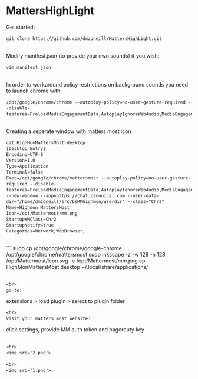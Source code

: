 # MattersHighLight

Get started:

```
git clone https://github.com/dmzoneill/MattersHighLight.git
```
<br>
Modify manifest.json (to provide your own sounds) if you wish:

```
vim manifest.json
```
<br>
In order to workaround policy restrictions on background sounds you need to launch chrome with:


```
/opt/google/chrome/chrome --autoplay-policy=no-user-gesture-required --disable-features=PreloadMediaEngagementData,AutoplayIgnoreWebAudio,MediaEngagementBypassAutoplayPolicies
```

<br>
Creating a seperate window with matters most icon

```
cat HighMonMattersMost.desktop 
[Desktop Entry]
Encoding=UTF-8
Version=1.0
Type=Application
Terminal=false
Exec=/opt/google/chrome/mattersmost --autoplay-policy=no-user-gesture-required --disable-features=PreloadMediaEngagementData,AutoplayIgnoreWebAudio,MediaEngagementBypassAutoplayPolicies --new-window --app=https://chat.canonical.com --user-data-dir="/home/dmzoneill/src/bsMMhighmon/userdir" --class="Chr2"
Name=Highmon MattersMost
Icon=/opt/Mattermost/mm.png
StartupWMClass=Chr2
StartupNotify=true
Categories=Network;WebBrowser;
```

<br>
```
sudo cp /opt/google/chrome/google-chrome /opt/google/chrome/mattersmost
sudo inkscape -z -w 128 -h 128 /opt/Mattermost/icon.svg -e /opt/Mattermost/mm.png
cp HighMonMattersMost.desktop  ~/.local/share/applications/

```

<br>
go to:

```
extensions > load plugin > select to plugin folder
```
<br>
Visit your matters most website:

```
click settings, provide MM auth token and pagerduty key
```

<br>
<img src='2.png'>

<br>
<img src='1.png'>
